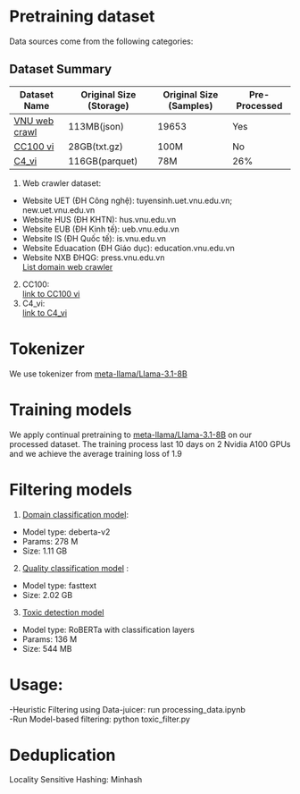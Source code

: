 # Pretraining dataset
Data sources come from the following categories:
## Dataset Summary

| Dataset Name | Original Size (Storage) | Original Size (Samples) | Pre-Processed |
|--------------|----------------|----------------|---------------|
| [VNU web crawl](https://huggingface.co/datasets/group2sealion/vnu_crawl_clean)     |  113MB(json)        | 19653      | Yes           |
|  [CC100 vi](https://huggingface.co/datasets/statmt/cc100)   | 28GB(txt.gz)         | 100M         | No            |
| [C4_vi](https://huggingface.co/datasets/allenai/c4)    | 116GB(parquet)         |  78M       |      26%      |

1. Web crawler dataset:  
- Website UET (ĐH Công nghệ): tuyensinh.uet.vnu.edu.vn; new.uet.vnu.edu.vn
- Website HUS (ĐH KHTN): hus.vnu.edu.vn
- Website EUB (ĐH Kinh tế): ueb.vnu.edu.vn
- Website IS (ĐH Quốc tế): is.vnu.edu.vn
- Website Eduacation (ĐH Giáo dục): education.vnu.edu.vn
- Website NXB ĐHQG: press.vnu.edu.vn   
[List domain web crawler](https://docs.google.com/spreadsheets/d/1zbkltkSPRm6f48Lb1Jo3Njq1-LrSd8H6/edit?gid=409337688#gid=409337688)  
2. CC100:  
[link to CC100 vi](https://huggingface.co/datasets/statmt/cc100)  
3. C4_vi:  
  [link to C4_vi](https://huggingface.co/datasets/allenai/c4)
# Tokenizer  
We use tokenizer from [meta-llama/Llama-3.1-8B](https://huggingface.co/meta-llama/Llama-3.1-8B)  
# Training models  
We apply continual pretraining to [meta-llama/Llama-3.1-8B](https://huggingface.co/meta-llama/Llama-3.1-8B) on our processed dataset. The training process last 10 days on 2 Nvidia A100 GPUs and we achieve the average training loss of 1.9
# Filtering models  
1. [Domain classification model](https://huggingface.co/nvidia/multilingual-domain-classifier):  
- Model type: deberta-v2
- Params: 278 M
- Size: 1.11 GB
2. [Quality classification model](https://huggingface.co/zerostratos/quality_classification) :
- Model type: fasttext
- Size: 2.02 GB
3. [Toxic detection model](https://huggingface.co/zerostratos/lstm)
- Model type: RoBERTa with classification layers
- Params: 136 M
- Size: 544 MB
# Usage:  
-Heuristic Filtering using Data-juicer: run processing_data.ipynb  
-Run Model-based filtering: python toxic_filter.py 

# Deduplication
Locality Sensitive Hashing: Minhash
